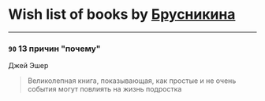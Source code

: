 # Wish list of books by [Брусникина](http://vk.com/id374307269)
---

### `90` 13 причин "почему"
Джей Эшер
> Великолепная книга, показывающая, как простые и не очень события могут повлиять на жизнь подростка

